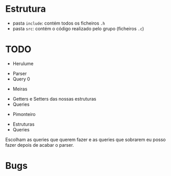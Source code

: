# Estrutura

- pasta `include`: contém todos os ficheiros `.h`
- pasta `src`: contém o código realizado pelo grupo (ficheiros `.c`)

# TODO

 - Herulume
  * Parser
  * Query 0

 - Meiras
  * Getters e Setters das nossas estruturas
  * Queries

 - Pimonteiro
  * Estruturas
  * Queries

Escolham as queries que querem fazer e as queries que sobrarem eu posso fazer depois de acabar o parser.


# Bugs


